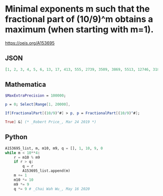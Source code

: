 # Minimal exponents m such that the fractional part of \(10/9\)^m obtains a maximum \(when starting with m\=1\)\.
https://oeis.org/A153695
## JSON
```JSON
[1, 2, 3, 4, 5, 6, 13, 17, 413, 555, 2739, 3509, 3869, 5513, 12746, 31808, 76191, 126237, 430116, 477190, 1319307, 3596185]
```
## Mathematica
```Mathematica
$MaxExtraPrecision = 100000;
```
```Mathematica
p = 0; Select[Range[1, 20000],
```
```Mathematica
If[FractionalPart[(10/9)^#] > p, p = FractionalPart[(10/9)^#];
```
```Mathematica
True] &] (* _Robert Price_, Mar 24 2019 *)
```
## Python
```Python
A153695_list, m, m10, m9, q = [], 1, 10, 9, 0
while m < 10**4:
    r = m10 % m9
    if r > q:
        q = r
        A153695_list.append(m)
    m += 1
    m10 *= 10
    m9 *= 9
    q *= 9 # _Chai Wah Wu_, May 16 2020
```

